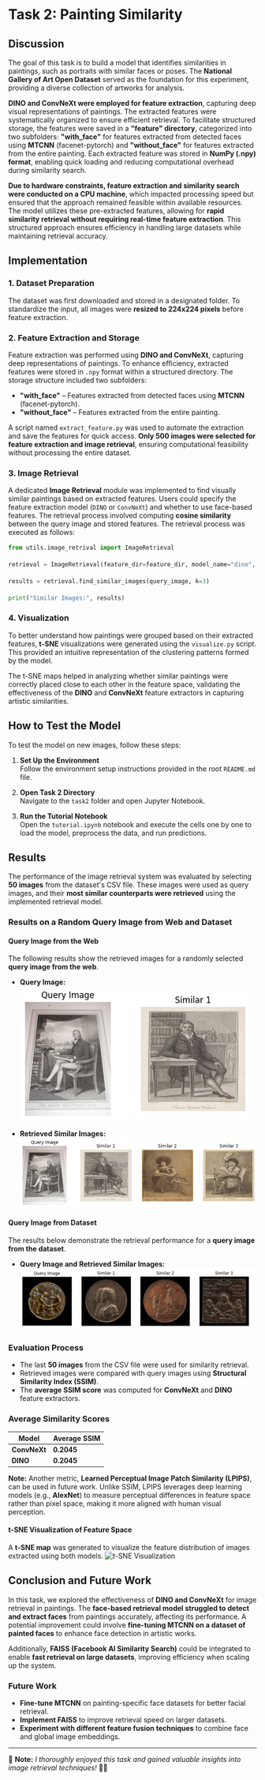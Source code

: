 # Task 2: Painting Similarity 

## Discussion

The goal of this task is to build a model that identifies similarities in paintings, such as portraits with similar faces or poses. The **National Gallery of Art Open Dataset** served as the foundation for this experiment, providing a diverse collection of artworks for analysis. 

**DINO and ConvNeXt were employed for feature extraction**, capturing deep visual representations of paintings. The extracted features were systematically organized to ensure efficient retrieval. To facilitate structured storage, the features were saved in a **"feature" directory**, categorized into two subfolders: **"with_face"** for features extracted from detected faces using **MTCNN** (facenet-pytorch) and **"without_face"** for features extracted from the entire painting. Each extracted feature was stored in **NumPy (.npy) format**, enabling quick loading and reducing computational overhead during similarity search. 

**Due to hardware constraints, feature extraction and similarity search were conducted on a CPU machine**, which impacted processing speed but ensured that the approach remained feasible within available resources. The model utilizes these pre-extracted features, allowing for **rapid similarity retrieval without requiring real-time feature extraction**. This structured approach ensures efficiency in handling large datasets while maintaining retrieval accuracy.


## Implementation

### **1. Dataset Preparation**
The dataset was first downloaded and stored in a designated folder. To standardize the input, all images were **resized to 224x224 pixels** before feature extraction.

### **2. Feature Extraction and Storage**
Feature extraction was performed using **DINO and ConvNeXt**, capturing deep representations of paintings. To enhance efficiency, extracted features were stored in `.npy` format within a structured directory. The storage structure included two subfolders:  
- **"with_face"** – Features extracted from detected faces using **MTCNN** (facenet-pytorch).  
- **"without_face"** – Features extracted from the entire painting.

A script named `extract_feature.py` was used to automate the extraction and save the features for quick access. **Only 500 images were selected for feature extraction and image retrieval**, ensuring computational feasibility without processing the entire dataset.

### **3. Image Retrieval**
A dedicated **Image Retrieval** module was implemented to find visually similar paintings based on extracted features. Users could specify the feature extraction model (`DINO` or `ConvNeXt`) and whether to use face-based features. The retrieval process involved computing **cosine similarity** between the query image and stored features. The retrieval process was executed as follows:

```python
from utils.image_retrival import ImageRetrieval

retrieval = ImageRetrieval(feature_dir=feature_dir, model_name="dino", use_face=False)

results = retrieval.find_similar_images(query_image, k=3)

print("Similar Images:", results)
```
### **4. Visualization**
To better understand how paintings were grouped based on their extracted features, **t-SNE** visualizations were generated using the `visualize.py` script. This provided an intuitive representation of the clustering patterns formed by the model.

The t-SNE maps helped in analyzing whether similar paintings were correctly placed close to each other in the feature space, validating the effectiveness of the **DINO** and **ConvNeXt** feature extractors in capturing artistic similarities.


## How to Test the Model

To test the model on new images, follow these steps:

1. **Set Up the Environment**  
   Follow the environment setup instructions provided in the root `README.md` file.

2. **Open Task 2 Directory**  
   Navigate to the `task2` folder and open Jupyter Notebook.

3. **Run the Tutorial Notebook**  
   Open the `tutorial.ipynb` notebook and execute the cells one by one to load the model, preprocess the data, and run predictions.

## Results

The performance of the image retrieval system was evaluated by selecting **50 images** from the dataset's CSV file. These images were used as query images, and their **most similar counterparts were retrieved** using the implemented retrieval model.

### **Results on a Random Query Image from Web and Dataset**

#### **Query Image from the Web**
The following results show the retrieved images for a randomly selected **query image from the web**.

- **Query Image:**
  ![Web Query Result](../assets/task2/result1.png)

- **Retrieved Similar Images:**
  ![Web Query Result](../assets/task2/result.png)

#### **Query Image from Dataset**
The results below demonstrate the retrieval performance for a **query image from the dataset**.

- **Query Image and Retrieved Similar Images:**
  ![Dataset Query Result](../assets/task2/similarity.png)


### **Evaluation Process**
- The last **50 images** from the CSV file were used for similarity retrieval.
- Retrieved images were compared with query images using **Structural Similarity Index (SSIM)**.
- The **average SSIM score** was computed for **ConvNeXt** and **DINO** feature extractors.

### **Average Similarity Scores**
| Model      | Average SSIM |
|------------|-------------|
| **ConvNeXt** | **0.2045** |
| **DINO**     | **0.2045** |

**Note:** Another metric, **Learned Perceptual Image Patch Similarity (LPIPS)**, can be used in future work. Unlike SSIM, LPIPS leverages deep learning models (e.g., **AlexNet**) to measure perceptual differences in feature space rather than pixel space, making it more aligned with human visual perception.

#### **t-SNE Visualization of Feature Space**
A **t-SNE map** was generated to visualize the feature distribution of images extracted using both models.
![t-SNE Visualization](assets/task2/tsne_visualization.png)

## **Conclusion and Future Work**

In this task, we explored the effectiveness of **DINO and ConvNeXt** for image retrieval in paintings. The **face-based retrieval model struggled to detect and extract faces** from paintings accurately, affecting its performance. A potential improvement could involve **fine-tuning MTCNN on a dataset of painted faces** to enhance face detection in artistic works.

Additionally, **FAISS (Facebook AI Similarity Search)** could be integrated to enable **fast retrieval on large datasets**, improving efficiency when scaling up the system.

### **Future Work**
- **Fine-tune MTCNN** on painting-specific face datasets for better facial retrieval.
- **Implement FAISS** to improve retrieval speed on larger datasets.
- **Experiment with different feature fusion techniques** to combine face and global image embeddings.

---

🎨 **Note:** *I thoroughly enjoyed this task and gained valuable insights into image retrieval techniques!* 🚀😃

